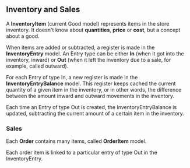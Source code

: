 ## Inventory and Sales

A **InventoryItem** (current Good model) represents items in the store
inventory. It doesn't know
about __quantities__, __price__ or __cost__, but a concept about a good.

When items are added or subtracted, a register is made in the
**InventoryEntry** model. An Entry type can be either __In__ (when it got
into the inventory, inward) or __Out__ (when it left the inventory
due to a sale, for example, called outward).

For each Entry of type In, a new register is made in the
**InventoryEntryBalance** model. This register keeps cached the current
quantity of a given item in the inventory, or in other words, the difference
between the amount inward and outward movements in the inventory.

Each time an Entry of type Out is created, the InventoryEntryBalance is
updated, subtracting the current amount of a certain item in the inventory.

### Sales

Each **Order** contains many items, called **OrderItem** model.

Each order item is linked to a particular entry of type Out in the
InventoryEntry.
